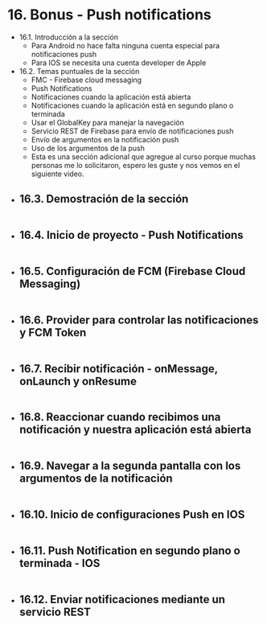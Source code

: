 # 16. Bonus - Push notifications
- 16.1. Introducción a la sección
  - Para Android no hace falta ninguna cuenta especial para notificaciones push
  - Para IOS se necesita una cuenta developer de Apple
- 16.2. Temas puntuales de la sección
  - FMC - Firebase cloud messaging
  - Push Notifications
  - Notificaciones cuando la aplicación está abierta
  - Notificaciones cuando la aplicación está en segundo plano o terminada
  - Usar el GlobalKey para manejar la navegación
  - Servicio REST de Firebase para envío de notificaciones push
  - Envío de argumentos en la notificación push
  - Uso de los argumentos de la push
  - Esta es una sección adicional que agregue al curso porque muchas personas me lo solicitaron, espero les guste y nos vemos en el siguiente video.
- 16.3. Demostración de la sección
  - 
  ```dart
  ```
- 16.4. Inicio de proyecto - Push Notifications
  - 
  ```dart
  ```
- 16.5. Configuración de FCM (Firebase Cloud Messaging)
  - 
  ```dart
  ```
- 16.6. Provider para controlar las notificaciones y FCM Token
  - 
  ```dart
  ```
- 16.7. Recibir notificación - onMessage, onLaunch y onResume
  - 
  ```dart
  ```
- 16.8. Reaccionar cuando recibimos una notificación y nuestra aplicación está abierta
  - 
  ```dart
  ```
- 16.9. Navegar a la segunda pantalla con los argumentos de la notificación
  - 
  ```dart
  ```
- 16.10. Inicio de configuraciones Push en IOS
  - 
  ```dart
  ```
- 16.11. Push Notification en segundo plano o terminada - IOS
  - 
  ```dart
  ```
- 16.12. Enviar notificaciones mediante un servicio REST
  - 
  ```dart
  ```
